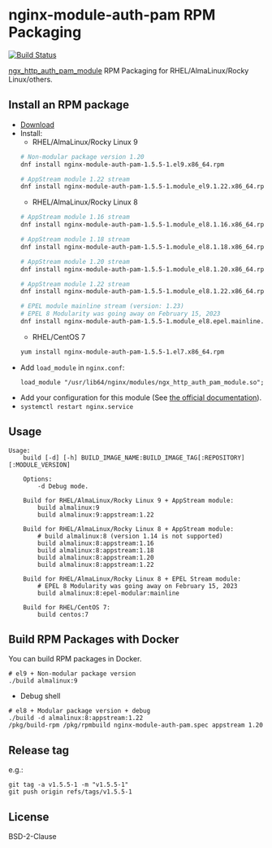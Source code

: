 # nginx-module-auth-pam RPM Packaging

[![Build Status](https://github.com/jfut/nginx-module-auth-pam-rpm/workflows/test/badge.svg?branch=master)](https://github.com/jfut/nginx-module-auth-pam-rpm/actions?query=workflow%3Atest)

[ngx_http_auth_pam_module](https://github.com/sto/ngx_http_auth_pam_module) RPM Packaging for RHEL/AlmaLinux/Rocky Linux/others.

## Install an RPM package

- [Download](https://github.com/jfut/nginx-module-auth-pam-rpm/releases)
- Install:
    - RHEL/AlmaLinux/Rocky Linux 9
    ```bash
    # Non-modular package version 1.20
    dnf install nginx-module-auth-pam-1.5.5-1.el9.x86_64.rpm

    # AppStream module 1.22 stream
    dnf install nginx-module-auth-pam-1.5.5-1.module_el9.1.22.x86_64.rpm
    ```
    - RHEL/AlmaLinux/Rocky Linux 8
    ```bash
    # AppStream module 1.16 stream
    dnf install nginx-module-auth-pam-1.5.5-1.module_el8.1.16.x86_64.rpm

    # AppStream module 1.18 stream
    dnf install nginx-module-auth-pam-1.5.5-1.module_el8.1.18.x86_64.rpm

    # AppStream module 1.20 stream
    dnf install nginx-module-auth-pam-1.5.5-1.module_el8.1.20.x86_64.rpm

    # AppStream module 1.22 stream
    dnf install nginx-module-auth-pam-1.5.5-1.module_el8.1.22.x86_64.rpm

    # EPEL module mainline stream (version: 1.23)
    # EPEL 8 Modularity was going away on February 15, 2023
    dnf install nginx-module-auth-pam-1.5.5-1.module_el8.epel.mainline.x86_64.rpm
    ```
    - RHEL/CentOS 7
    ```bash
    yum install nginx-module-auth-pam-1.5.5-1.el7.x86_64.rpm
    ```
- Add `load_module` in `nginx.conf`:
    ```
    load_module "/usr/lib64/nginx/modules/ngx_http_auth_pam_module.so";
    ```
- Add your configuration for this module (See [the official documentation](https://github.com/sto/ngx_http_auth_pam_module)).
- `systemctl restart nginx.service`

## Usage

```
Usage:
    build [-d] [-h] BUILD_IMAGE_NAME:BUILD_IMAGE_TAG[:REPOSITORY][:MODULE_VERSION]

    Options:
        -d Debug mode.

    Build for RHEL/AlmaLinux/Rocky Linux 9 + AppStream module:
        build almalinux:9
        build almalinux:9:appstream:1.22

    Build for RHEL/AlmaLinux/Rocky Linux 8 + AppStream module:
        # build almalinux:8 (version 1.14 is not supported)
        build almalinux:8:appstream:1.16
        build almalinux:8:appstream:1.18
        build almalinux:8:appstream:1.20
        build almalinux:8:appstream:1.22

    Build for RHEL/AlmaLinux/Rocky Linux 8 + EPEL Stream module:
        # EPEL 8 Modularity was going away on February 15, 2023
        build almalinux:8:epel-modular:mainline

    Build for RHEL/CentOS 7:
        build centos:7
```

## Build RPM Packages with Docker

You can build RPM packages in Docker.

```
# el9 + Non-modular package version
./build almalinux:9
```

- Debug shell

```
# el8 + Modular package version + debug
./build -d almalinux:8:appstream:1.22
/pkg/build-rpm /pkg/rpmbuild nginx-module-auth-pam.spec appstream 1.20
```

## Release tag

e.g.:

```
git tag -a v1.5.5-1 -m "v1.5.5-1"
git push origin refs/tags/v1.5.5-1
```

## License

BSD-2-Clause

